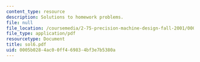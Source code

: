 ```yaml
---
content_type: resource
description: Solutions to homework problems.
file: null
file_location: /coursemedia/2-75-precision-machine-design-fall-2001/0005b0284ac00ff469834bf3e7b5380a_sol6.pdf
file_type: application/pdf
resourcetype: Document
title: sol6.pdf
uid: 0005b028-4ac0-0ff4-6983-4bf3e7b5380a
---
```

